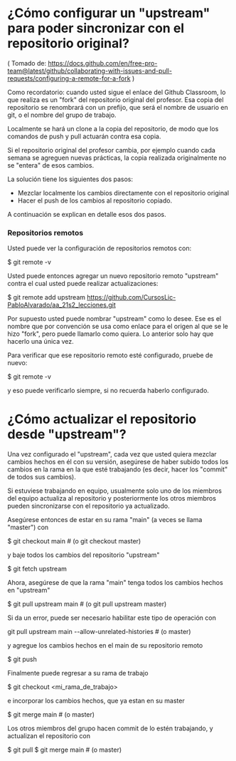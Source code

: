 ¿Cómo configurar un "upstream" para poder sincronizar con el repositorio original?
==================================================================================

( Tomado de: 
https://docs.github.com/en/free-pro-team@latest/github/collaborating-with-issues-and-pull-requests/configuring-a-remote-for-a-fork )

Como recordatorio: cuando usted sigue el enlace del Github Classroom,
lo que realiza es un "fork" del repositorio original del profesor.
Esa copia del repositorio se renombrará con un prefijo, que será el
nombre de usuario en git, o el nombre del grupo de trabajo.

Localmente se hará un clone a la copia del repositorio, de modo que
los comandos de push y pull actuarán contra esa copia.

Si el repositorio original del profesor cambia, por ejemplo cuando
cada semana se agreguen nuevas prácticas, la copia realizada
originalmente no se "entera" de esos cambios.

La solución tiene los siguientes dos pasos:
- Mezclar localmente los cambios directamente con el repositorio original
- Hacer el push de los cambios al repositorio copiado.

A continuación se explican en detalle esos dos pasos.

### Repositorios remotos

Usted puede ver la configuración de repositorios remotos con:

$ git remote -v

Usted puede entonces agregar un nuevo repositorio remoto
"upstream" contra el cual usted puede realizar actualizaciones:

$ git remote add upstream https://github.com/CursosLic-PabloAlvarado/aa_21s2_lecciones.git

Por supuesto usted puede nombrar "upstream" como lo desee.  Ese es el
nombre que por convención se usa como enlace para el origen al que se
le hizo "fork", pero puede llamarlo como quiera.  Lo anterior solo hay
que hacerlo una única vez.

Para verificar que ese repositorio remoto esté configurado, pruebe de nuevo:

$ git remote -v

y eso puede verificarlo siempre, si no recuerda haberlo configurado.


¿Cómo actualizar el repositorio desde "upstream"?
=================================================

Una vez configurado el "upstream", cada vez que usted quiera mezclar
cambios hechos en él con su versión, asegúrese de haber subido todos
los cambios en la rama en la que esté trabajando (es decir, hacer los
"commit" de todos sus cambios).

Si estuviese trabajando en equipo, usualmente solo uno de los miembros
del equipo actualiza al repositorio y posteriormente los otros
miembros pueden sincronizarse con el repositorio ya actualizado.

Asegúrese entonces de estar en su rama "main" (a veces se llama "master") con

$ git checkout main     # (o git checkout master)

y baje todos los cambios del repositorio "upstream"

$ git fetch upstream

Ahora, asegúrese de que la rama "main" tenga todos los cambios hechos en "upstream"

$ git pull upstream main     # (o git pull upstream master)

Si da un error, puede ser necesario habilitar este tipo de operación con 

git pull upstream main --allow-unrelated-histories  # (o master)

y agregue los cambios hechos en el main de su repositorio remoto

$ git push

Finalmente puede regresar a su rama de trabajo

$ git checkout <mi_rama_de_trabajo>

e incorporar los cambios hechos, que ya estan en su master

$ git merge main # (o master)


Los otros miembros del grupo hacen commit de lo estén trabajando, y actualizan el repositorio con

$ git pull
$ git merge main # (o master)

